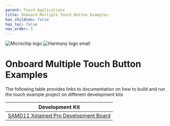 ```yaml
---
parent: Touch Applications
title: Onboard Multiple Touch Button Examples
has_children: false
has_toc: false
nav_order: 5
---
```


![Microchip logo](https://raw.githubusercontent.com/wiki/Microchip-MPLAB-Harmony/Microchip-MPLAB-Harmony.github.io/images/microchip_logo.png)
![Harmony logo small](https://raw.githubusercontent.com/wiki/Microchip-MPLAB-Harmony/Microchip-MPLAB-Harmony.github.io/images/microchip_mplab_harmony_logo_small.png)

# Onboard Multiple Touch Button Examples
The following table provides links to documentation on how to build and run the touch example project on different development kits

| Development Kit |
| --- |
|[SAMD11 Xplained Pro Development Board](docs/readme_sam_d11_xpro.md) |